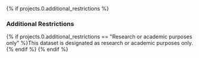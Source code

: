 {% if projects.0.additional_restrictions %}
### Additional Restrictions

{% if projects.0.additional_restrictions == "Research or academic purposes only" %}This dataset is designated as research or academic purposes only.{% endif %}
{% endif %}
